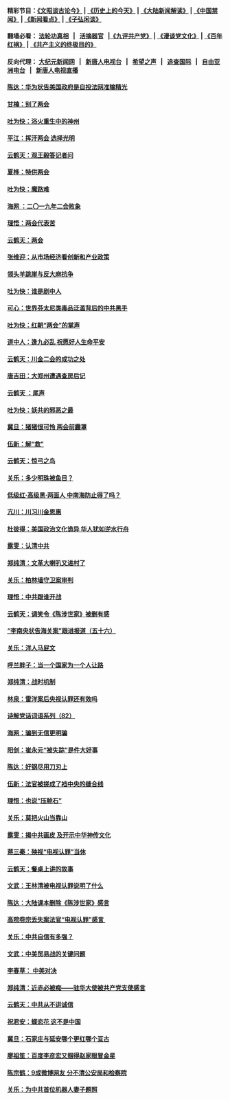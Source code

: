 #### 精彩节目：[《文昭谈古论今》](http://134.209.198.168/wenzhao) | [《历史上的今天》](http://134.209.198.168/today-in-history) | [《大陆新闻解读》](http://134.209.198.168/ntdtv-comedy) | [《中国禁闻》](http://134.209.198.168/ntdtv-news) | [《新闻看点》](http://134.209.198.168/news-insight) | [《子弘闲谈》](http://134.209.198.168/zihongxiantan/) 

 #### 翻墙必看： [法轮功真相](http://134.209.198.168:10000/videos/truth.html) &nbsp;&nbsp;|&nbsp;&nbsp; [活摘器官](http://134.209.198.168:10000/videos/res/Organs/) &nbsp;&nbsp;|[《九评共产党》](http://134.209.198.168:10000/videos/jiuping) | [《漫谈党文化》](http://134.209.198.168:10000/videos/mtdwh) | [《百年红祸》](http://134.209.198.168:10000/videos/bnhh) | [《共产主义的终极目的》](http://134.209.198.168:10000/videos/res/zjmd) 

 #### 反向代理： [大纪元新闻网](http://134.209.198.168:10080/) &nbsp;&nbsp;|&nbsp;&nbsp; [新唐人电视台](http://134.209.198.168:8000/) &nbsp;&nbsp;|&nbsp;&nbsp; [希望之声](http://134.209.198.168:8200/) &nbsp;&nbsp;|&nbsp;&nbsp; [追查国际](http://134.209.198.168:10010/) &nbsp;&nbsp;|&nbsp;&nbsp; [自由亚洲电台](http://134.209.198.168:9800/) &nbsp;&nbsp;|&nbsp;&nbsp; [新唐人电视直播](http://134.209.198.168/) 

#### [陈达：华为状告美国政府是自投法网准输精光](../pages/nsc993/n11108250.md?t=03122136) 

#### [甘楠：别了两会](../pages/nsc993/n11105910.md?t=03122136) 

#### [吐为快：浴火重生中的神州](../pages/nsc993/n11104106.md?t=03122136) 

#### [平江：挥汗两会 选择光明](../pages/nsc993/n11102501.md?t=03122136) 

#### [云鹤天：观王毅答记者问](../pages/nsc993/n11102511.md?t=03122136) 

#### [夏桦：特供两会](../pages/nsc993/n11102494.md?t=03122136) 

#### [吐为快：魔路难](../pages/nsc993/n11100933.md?t=03122136) 

#### [海网 ：二〇一九年二会败象](../pages/nsc993/n11100934.md?t=03122136) 

#### [理悟：两会代表苦](../pages/nsc993/n11100078.md?t=03122136) 

#### [云鹤天：两会](../pages/nsc993/n11098355.md?t=03122136) 

#### [张维迎：从市场经济看创新和产业政策](../pages/nsc993/n11098282.md?t=03122136) 

#### [领头羊跳崖与反大麻抗争](../pages/nsc993/n11097463.md?t=03122136) 

#### [吐为快：谁是剧中人](../pages/nsc993/n11097236.md?t=03122136) 

#### [可心：世界芬太尼类毒品泛滥背后的中共黑手](../pages/nsc993/n11096116.md?t=03122136) 

#### [吐为快：红朝“两会”的掌声](../pages/nsc993/n11094460.md?t=03122136) 

#### [道中人：逢九必乱 祝愿好人生命平安](../pages/nsc993/n11094393.md?t=03122136) 

#### [云鹤天：川金二会的成功之处](../pages/nsc993/n11093946.md?t=03122136) 

#### [唐吉田：大郑州遭遇查房后记](../pages/nsc993/n11093807.md?t=03122136) 

#### [云鹤天 ：尾声](../pages/nsc993/n11089747.md?t=03122136) 

#### [吐为快：妖共的邪恶之最](../pages/nsc993/n11089010.md?t=03122136) 

#### [冀旦：猪猪很可怜 两会前霾罩](../pages/nsc993/n11087382.md?t=03122136) 

#### [伍新：解“救”](../pages/nsc993/n11087327.md?t=03122136) 

#### [云鹤天：惊弓之鸟](../pages/nsc993/n11087160.md?t=03122136) 

#### [关乐：多少明珠被鱼目？](../pages/nsc993/n11087053.md?t=03122136) 

#### [低级红·高级黑·两面人 中南海防止得了吗？](../pages/nsc993/n11087010.md?t=03122136) 

#### [亢川：川习川金恩惠](../pages/nsc993/n11086704.md?t=03122136) 

#### [杜彼得：美国政治文化诡异 华人犹如逆水行舟](../pages/nsc993/n11085801.md?t=03122136) 

#### [露雯：认清中共](../pages/nsc993/n11083266.md?t=03122136) 

#### [郑纯清：文革大喇叭又进村了](../pages/nsc993/n11081469.md?t=03122136) 

#### [关乐：柏林墙守卫案审判](../pages/nsc993/n11080800.md?t=03122136) 

#### [理悟：中共跟谁开战](../pages/nsc993/n11080757.md?t=03122136) 

#### [云鹤天：调笑令《陈涉世家》被删有感](../pages/nsc993/n11080630.md?t=03122136) 

#### [“李南央状告海关案”跟进报道（五十六）](../pages/nsc993/n11080522.md?t=03122136) 

#### [关乐：洋人马屁文](../pages/nsc993/n11079956.md?t=03122136) 

#### [呼兰胖子：当一个国家为一个人让路](../pages/nsc993/n11078972.md?t=03122136) 

#### [郑纯清：战时机制](../pages/nsc993/n11078268.md?t=03122136) 

#### [林泉：雷洋案后央视认罪还有效吗](../pages/nsc993/n11078210.md?t=03122136) 

#### [诗解党话词语系列（82）](../pages/nsc993/n11078166.md?t=03122136) 

#### [海网：骗到无信更明骗](../pages/nsc993/n11075971.md?t=03122136) 

#### [阳剑：崔永元“被失踪”是件大好事](../pages/nsc993/n11075859.md?t=03122136) 

#### [陈达：好钢尽用刀刃上](../pages/nsc993/n11073476.md?t=03122136) 

#### [伍新：法官被搓成了裆中央的缝合线](../pages/nsc993/n11070407.md?t=03122136) 

#### [理悟：也说“压舱石”](../pages/nsc993/n11070157.md?t=03122136) 

#### [关乐：莫把火山当靠山](../pages/nsc993/n11068995.md?t=03122136) 

#### [露雯：揭中共画皮 及开示中华神传文化](../pages/nsc993/n11068776.md?t=03122136) 

#### [蒋三秦：殃视“电视认罪”当休](../pages/nsc993/n11068739.md?t=03122136) 

#### [云鹤天：餐桌上讲的故事](../pages/nsc993/n11068720.md?t=03122136) 

#### [文武：王林清被电视认罪说明了什么](../pages/nsc993/n11067393.md?t=03122136) 

#### [陈达：大陆课本删除《陈涉世家》感言](../pages/nsc993/n11067375.md?t=03122136) 

#### [高院卷宗丢失案法官“电视认罪”感言 ](../pages/nsc993/n11067361.md?t=03122136) 

#### [关乐：中共自信有多强？](../pages/nsc993/n11067379.md?t=03122136) 

#### [文武：中美贸易战的关键问题](../pages/nsc993/n11065557.md?t=03122136) 

#### [李春草： 中美对决](../pages/nsc993/n11065537.md?t=03122136) 

#### [郑纯清：近赤必被痴——驻华大使被共产党支使感言](../pages/nsc993/n11065483.md?t=03122136) 

#### [云鹤天：中共从不讲诚信](../pages/nsc993/n11063425.md?t=03122136) 

#### [祝君安：蝶恋花  这不是中国](../pages/nsc993/n11063384.md?t=03122136) 

#### [冀旦：石家庄与延安哪个更红哪个亘古](../pages/nsc993/n11061823.md?t=03122136) 

#### [廖祖笙：百度李彦宏又掴得赵家眼冒金星](../pages/nsc993/n11061663.md?t=03122136) 

#### [陈宗鹤：9成微博网友 分不清公安局和检察院](../pages/nsc993/n11061221.md?t=03122136) 

#### [关乐：为中共首位机器人妻子题照](../pages/nsc993/n11059584.md?t=03122136) 

